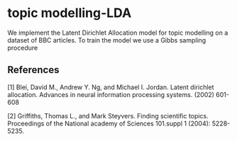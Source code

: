 # topic modelling-LDA
We implement the Latent Dirichlet Allocation model for topic modelling on a dataset of BBC articles. To train the model we use a Gibbs sampling procedure 






## References
<a id="1">[1]</a> 
Blei, David M., Andrew Y. Ng, and Michael I. Jordan.
Latent dirichlet allocation.
Advances in neural information processing systems. (2002) 601-608

<a id="2">[2]</a> 
Griffiths, Thomas L., and Mark Steyvers.
Finding scientific topics.
 Proceedings of the National academy of Sciences 101.suppl 1 (2004): 5228-5235.

 
